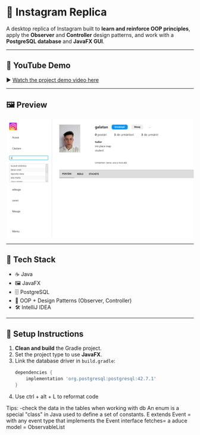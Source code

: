 # 📸 Instagram Replica

A desktop replica of Instagram built to **learn and reinforce OOP principles**, apply the **Observer** and **Controller** design patterns, and work with a **PostgreSQL database** and **JavaFX GUI**.

---

## 🎥 YouTube Demo

▶️ [Watch the project demo video here](https://youtu.be/8Grj1V_ZuUY)

---

## 🖼️ Preview

![Demo](InstagramDemo.png)

---

## 🧰 Tech Stack

- ☕ Java
- 🖼️ JavaFX
- 🗄️ PostgreSQL
- 🧠 OOP + Design Patterns (Observer, Controller)
- 🛠️ IntelliJ IDEA

---

## 📝 Setup Instructions

1. **Clean and build** the Gradle project.
2. Set the project type to use **JavaFX**.
3. Link the database driver in `build.gradle`:
   ```groovy
   dependencies {
       implementation 'org.postgresql:postgresql:42.7.1'
   }

4. Use ctrl + alt + L to reformat code


Tips:
-check the data in the tables when working with db
An enum is a special "class" in Java used to define a set of constants.
E extends Event = with any event type that implements the Event interface
fetches= a aduce
model = ObservableList
